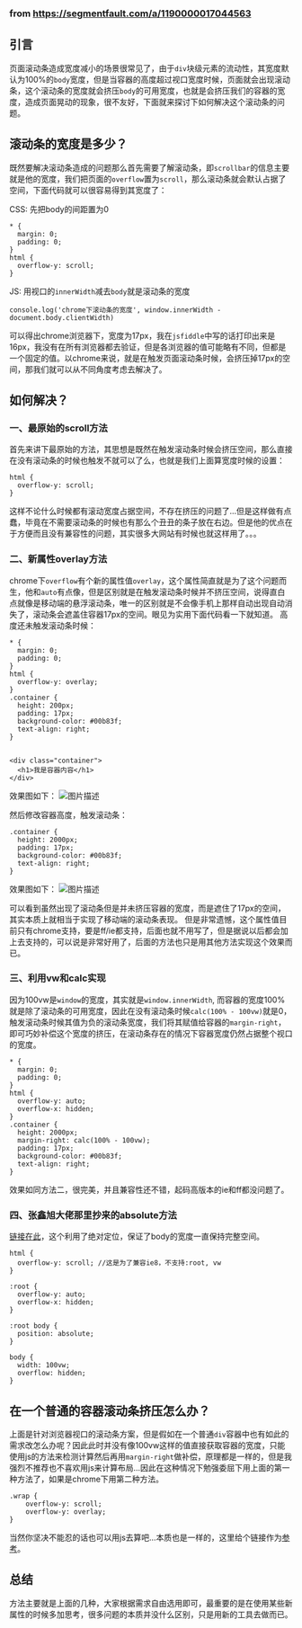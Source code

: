 ### from   https://segmentfault.com/a/1190000017044563 

## 引言

页面滚动条造成宽度减小的场景很常见了，由于`div`块级元素的流动性，其宽度默认为100%的`body`宽度，但是当容器的高度超过视口宽度时候，页面就会出现滚动条，这个滚动条的宽度就会挤压`body`的可用宽度，也就是会挤压我们的容器的宽度，造成页面晃动的现象，很不友好，下面就来探讨下如何解决这个滚动条的问题。

## 滚动条的宽度是多少？

既然要解决滚动条造成的问题那么首先需要了解滚动条，即`scrollbar`的信息主要就是他的宽度，我们把页面的`overflow`置为`scroll`，那么滚动条就会默认占据了空间，下面代码就可以很容易得到其宽度了：

CSS: 先把body的间距置为0

```
* {
  margin: 0;
  padding: 0;
}
html {
  overflow-y: scroll;
}
```

JS: 用视口的`innerWidth`减去`body`就是滚动条的宽度

```
console.log('chrome下滚动条的宽度', window.innerWidth - document.body.clientWidth)
```

可以得出chrome浏览器下，宽度为17px，我在`jsfiddle`中写的话打印出来是16px，我没有在所有浏览器都去验证，但是各浏览器的值可能略有不同，但都是一个固定的值。以chrome来说，就是在触发页面滚动条时候，会挤压掉17px的空间，那我们就可以从不同角度考虑去解决了。

## 如何解决？

### 一、最原始的scroll方法

首先来讲下最原始的方法，其思想是既然在触发滚动条时候会挤压空间，那么直接在没有滚动条的时候也触发不就可以了么，也就是我们上面算宽度时候的设置：

```
html {
  overflow-y: scroll;
}
```

这样不论什么时候都有滚动宽度占据空间，不存在挤压的问题了...但是这样做有点蠢，毕竟在不需要滚动条的时候也有那么个丑丑的条子放在右边。但是他的优点在于方便而且没有兼容性的问题，其实很多大网站有时候也就这样用了。。。

### 二、新属性overlay方法

chrome下`overflow`有个新的属性值`overlay`，这个属性简直就是为了这个问题而生，他和`auto`有点像，但是区别就是在触发滚动条时候并不挤压空间，说得直白点就像是移动端的悬浮滚动条，唯一的区别就是不会像手机上那样自动出现自动消失了，滚动条会遮盖住容器17px的空间。眼见为实用下面代码看一下就知道。
高度还未触发滚动条时候：

```
* {
  margin: 0;
  padding: 0;
}
html {
  overflow-y: overlay;
}
.container {
  height: 200px;
  padding: 17px;
  background-color: #00b83f;
  text-align: right;
}


<div class="container">
  <h1>我是容器内容</h1>
</div>
```

效果图如下：
![图片描述](https://segmentfault.com/img/bVbjGbB?w=1657&h=295)

然后修改容器高度，触发滚动条：

```
.container {
  height: 2000px;
  padding: 17px;
  background-color: #00b83f;
  text-align: right;
}
```

效果图如下：
![图片描述](https://segmentfault.com/img/bVbjGbP?w=1656&h=367)

可以看到虽然出现了滚动条但是并未挤压容器的宽度，而是遮住了17px的空间，其实本质上就相当于实现了移动端的滚动条表现。
但是非常遗憾，这个属性值目前只有chrome支持，要是ff/ie都支持，后面也就不用写了，但是据说以后都会加上去支持的，可以说是非常好用了，后面的方法也只是用其他方法实现这个效果而已。

### 三、利用vw和calc实现

因为100vw是`window`的宽度，其实就是`window.innerWidth`, 而容器的宽度100%就是除了滚动条的可用宽度，因此在没有滚动条时候`calc(100% - 100vw)`就是0，触发滚动条时候其值为负的滚动条宽度，我们将其赋值给容器的`margin-right`，即可巧妙补偿这个宽度的挤压，在滚动条存在的情况下容器宽度仍然占据整个视口的宽度。

```
* {
  margin: 0;
  padding: 0;
}
html {
  overflow-y: auto;
  overflow-x: hidden;
}
.container {
  height: 2000px;
  margin-right: calc(100% - 100vw);
  padding: 17px;
  background-color: #00b83f;
  text-align: right;
}
```

效果如同方法二，很完美，并且兼容性还不错，起码高版本的ie和ff都没问题了。

### 四、张鑫旭大佬那里抄来的absolute方法

[链接在此](https://www.zhangxinxu.com/wordpress/2015/01/css-page-scrollbar-toggle-center-no-jumping/)，这个利用了绝对定位，保证了body的宽度一直保持完整空间。

```
html {
  overflow-y: scroll; //这是为了兼容ie8，不支持:root, vw
}

:root {
  overflow-y: auto;
  overflow-x: hidden;
}

:root body {
  position: absolute;
}

body {
  width: 100vw;
  overflow: hidden;
}
```

## 在一个普通的容器滚动条挤压怎么办？

上面是针对浏览器视口的滚动条方案，但是假如在一个普通`div`容器中也有如此的需求改怎么办呢？因此此时并没有像100vw这样的值直接获取容器的宽度，只能使用js的方法来检测计算然后再用`margin-right`做补偿，原理都是一样的，但是我强烈不推荐也不喜欢用js来计算布局...因此在这种情况下勉强委屈下用上面的第一种方法了，如果是chrome下用第二种方法。

```
.wrap {
    overflow-y: scroll;
    overflow-y: overlay;
}
```

当然你坚决不能忍的话也可以用js去算吧...本质也是一样的，这里给个链接作为[参考](https://stackoverflow.com/questions/18548465/prevent-scroll-bar-from-adding-up-to-the-width-of-page-on-chrome)。

## 总结

方法主要就是上面的几种，大家根据需求自由选用即可，最重要的是在使用某些新属性的时候多加思考，很多问题的本质并没什么区别，只是用新的工具去做而已。